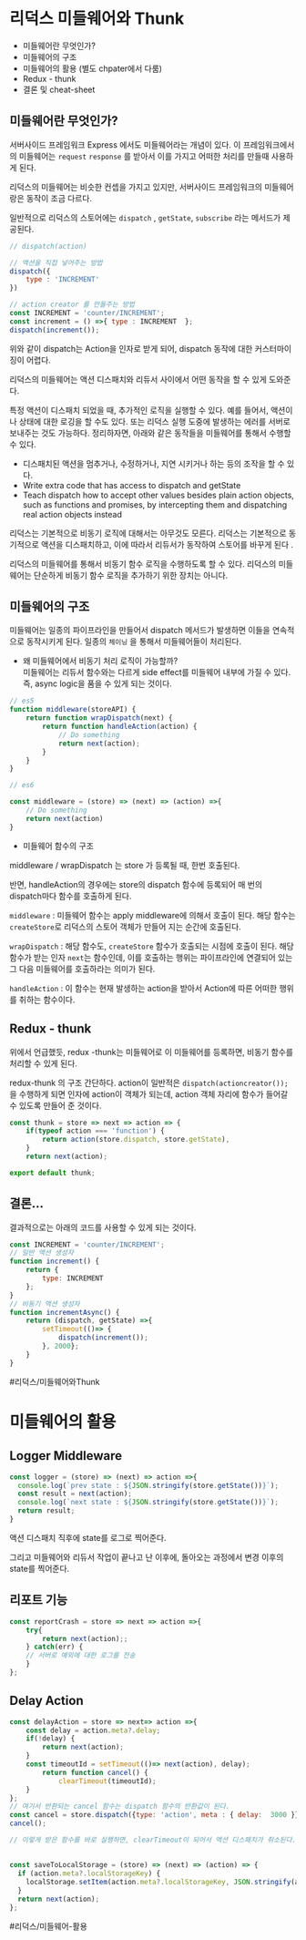 #  리덕스 미들웨어와 Thunk
- 미들웨어란 무엇인가?
- 미들웨어의 구조
- 미들웨어의 활용 (별도 chpater에서 다룸)
- Redux - thunk
- 결론 및 cheat-sheet


## 미들웨어란 무엇인가?

서버사이드 프레임워크 Express 에서도 미들웨어라는 개념이 있다.  이 프레임워크에서의 미들웨어는 `request` `response` 를 받아서 이를 가지고 어떠한 처리를 만들때 사용하게 된다.

리덕스의 미들웨어는 비슷한 컨셉을 가지고 있지만, 서버사이드 프레임워크의 미들웨어랑은 동작이 조금 다르다.

일반적으로 리덕스의 스토어에는 `dispatch` , `getState`, `subscribe` 라는 메서드가 제공된다.


```js
// dispatch(action) 

// 액션을 직접 넣어주는 방법
dispatch({
	type : 'INCREMENT'
})

// action creator 를 만들주는 방법
const INCREMENT = 'counter/INCREMENT';
const increment = () =>{ type : INCREMENT  };
dispatch(increment());  
```

위와 같이 dispatch는  Action을 인자로 받게 되어, dispatch 동작에 대한 커스터마이징이 어렵다.

리덕스의 미들웨어는 액션 디스패치와 리듀서 사이에서 어떤 동작을 할 수 있게 도와준다.

특정 액션이 디스패치 되었을 때, 추가적인 로직을 실행할 수 있다. 예를 들어서, 액션이나 상태에 대한 로깅을 할 수도 있다. 또는 리덕스 실행 도중에 발생하는 에러를 서버로 보내주는 것도 가능하다.
정리하자면, 아래와 같은 동작들을 미들웨어를 통해서 수행할 수 있다.

* 디스패치된 액션을 멈추거나, 수정하거나, 지연 시키거나 하는 등의 조작을 할 수 있다.
* Write extra code that has access to dispatch and getState
* Teach dispatch how to accept other values besides plain action objects, such as functions and promises, by intercepting them and dispatching real action objects instead

리덕스는 기본적으로 비동기 로직에 대해서는 아무것도 모른다.  리덕스는 기본적으로 동기적으로 액션을 디스패치하고, 이에 따라서 리듀서가 동작하여 스토어를 바꾸게 된다 .

리덕스의 미들웨어를 통해서 비동기 함수 로직을 수행하도록 할 수 있다.  리덕스의 미들웨어는 단순하게 비동기 함수 로직을 추가하기 위한 장치는 아니다.

##  미들웨어의 구조

미들웨어는 일종의 파이프라인을 만들어서 dispatch 메서드가 발생하면 이들을 연속적으로 동작시키게 된다. 일종의 `체이닝` 을 통해서 미들웨어들이 처리된다.

- 왜 미들웨어에서 비동기 처리 로직이 가능할까?  
  미들웨어는 리듀서 함수와는 다르게   side effect를 미들웨어 내부에 가질 수 있다. 즉, async logic을 품을 수 있게 되는 것이다.



```js
// es5
function middleware(storeAPI) {
	return function wrapDispatch(next) {
		return function handleAction(action) {
			// Do something			
			return next(action);
		}
	}
}

// es6 

const middleware = (store) => (next) => (action) =>{ 
	// Do something
	return next(action) 
}
```

- 미들웨어 함수의 구조

middleware / wrapDispatch 는 store 가 등록될 때, 한번 호출된다.

반면,  handleAction의 경우에는 store의 dispatch 함수에 등록되어 매 번의 dispatch마다 함수를 호출하게 된다.

`middleware` : 미들웨어 함수는 apply middleware에 의해서 호출이 된다.  해당 함수는 `createStore`로 리덕스의 스토어 객체가 만들어 지는 순간에 호출된다.

`wrapDispatch` :  해당 함수도, `createStore` 함수가 호출되는 시점에 호출이 된다. 해당 함수가 받는 인자 `next`는 함수인데, 이를 호출하는 행위는 파이프라인에 연결되어 있는 그 다음 미들웨어를 호출하라는 의미가 된다.

`handleAction` :  이 함수는 현재 발생하는 action을 받아서 Action에 따른 어떠한 행위를 취하는 함수이다.


## Redux - thunk

위에서 언급했듯, redux -thunk는 미들웨어로 이 미들웨어를 등록하면, 비동기 함수를 처리할 수 있게 된다.

redux-thunk 의 구조
간단하다. action이 일반적은 `dispatch(actioncreator());` 을 수행하게 되면 인자에 action이 객체가 되는데,  action 객체 자리에 함수가 들어갈 수 있도록 만들어 준 것이다.

```javascript
const thunk = store => next => action => {
	if(typeof action === 'function') {
		return action(store.dispatch, store.getState), 
	}
	return next(action);

export default thunk;
```


## 결론...
결과적으로는 아래의 코드를 사용할 수 있게 되는 것이다.

```javascript
const INCREMENT = 'counter/INCREMENT';
// 일반 액션 생성자
function increment() {
	return {
		type: INCREMENT
	};
}
// 비동기 액션 생성자
function incrementAsync() {
	return (dispatch, getState) =>{ 
		setTimeout(()=> {
			dispatch(increment());
		}, 2000};
	}	
}
```



#리덕스/미들웨어와Thunk 


# 미들웨어의 활용
## Logger Middleware

```js
const logger = (store) => (next) => action =>{ 
  console.log(`prev state : ${JSON.stringify(store.getState())}`);
  const result = next(action);
  console.log(`next state : ${JSON.stringify(store.getState())}`);
  return result;
}
```

액션 디스패치 직후에 state를 로그로 찍어준다.

그리고 미들웨어와 리듀서 작업이 끝나고 난 이후에, 돌아오는 과정에서 변경 이후의 state를 찍어준다.


## 리포트 기능
```js
const reportCrash = store => next => action =>{ 
	try{
		return next(action);;
	} catch(err) {
	// 서버로 예외에 대한 로그를 전송
	}
};
```


## Delay Action
```js
const delayAction = store => next=> action =>{ 
	const delay = action.meta?.delay;
	if(!delay) {
		return next(action);
	}
	const timeoutId = setTimeout(()=> next(action), delay);
		return function cancel() {
			clearTimeout(timeoutId);
	}
};
// 여기서 반환되는 cancel 함수는 dispatch 함수의 반환값이 된다.
const cancel = store.dispatch({type: 'action', meta : { delay: 	3000 }});
cancel();

// 이렇게 받은 함수를 바로 실행하면, clearTimeout이 되어서 액션 디스패치가 취소된다. 
```

## 

```js
const saveToLocalStorage = (store) => (next) => (action) => {
  if (action.meta?.localStorageKey) {
    localStorage.setItem(action.meta?.localStorageKey, JSON.stringify(action));
  }
  return next(action);
};


```
#리덕스/미들웨어-활용 


